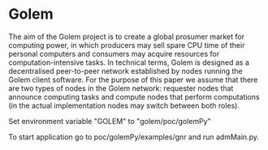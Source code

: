 # Golem
The aim of the Golem project is to create a global prosumer market for computing power, in which
producers may sell spare CPU time of their personal computers and consumers may acquire resources
for computation-intensive tasks. In technical terms, Golem is designed as a decentralised peer-to-peer
network established by nodes running the Golem client software. For the purpose of this paper we assume
that there are two types of nodes in the Golem network: requester nodes that announce computing
tasks and compute nodes that perform computations (in the actual implementation nodes may switch
between both roles).

Set environment variable "GOLEM" to "golem/poc/golemPy"

To start application go to poc/golemPy/examples/gnr and run admMain.py.
